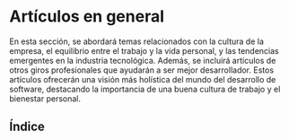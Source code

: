 # Artículos en general


En esta sección, se abordará temas relacionados con la cultura de la empresa, el equilibrio entre el trabajo y la vida personal, y las tendencias emergentes en la industria tecnológica. Además, se incluirá artículos de otros giros profesionales que ayudarán a ser mejor desarrollador. Estos artículos ofrecerán una visión más holística del mundo del desarrollo de software, destacando la importancia de una buena cultura de trabajo y el bienestar personal.

## Índice

